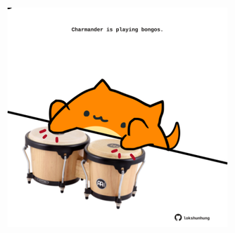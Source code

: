 <!-- built at 09/03/2024, 17:00:37 UTC -->
<p align="center">
  <img width="500" height="500" src="./ReadmeImage.svg">
</p>
